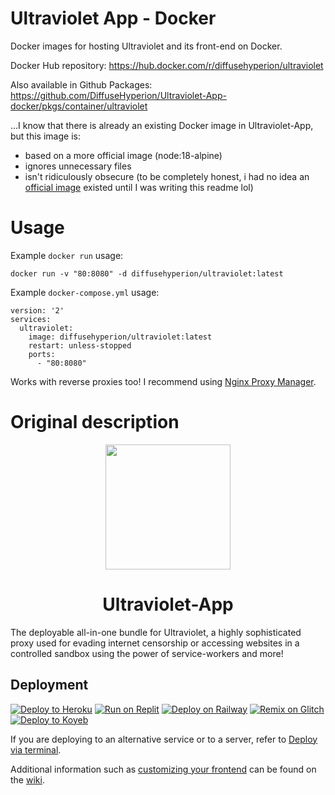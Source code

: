 # Ultraviolet App - Docker
Docker images for hosting Ultraviolet and its front-end on Docker.

Docker Hub repository: https://hub.docker.com/r/diffusehyperion/ultraviolet

Also available in Github Packages: https://github.com/DiffuseHyperion/Ultraviolet-App-docker/pkgs/container/ultraviolet

...I know that there is already an existing Docker image in Ultraviolet-App, but this image is:
  - based on a more official image (node:18-alpine)
  - ignores unnecessary files
  - isn't ridiculously obsecure (to be completely honest, i had no idea an [official image](https://hub.docker.com/r/np22jpg/ultraviolet-node) existed until I was writing this readme lol)

# Usage

Example `docker run` usage:
```
docker run -v "80:8080" -d diffusehyperion/ultraviolet:latest
```

Example `docker-compose.yml` usage:
```
version: '2'
services:
  ultraviolet:
    image: diffusehyperion/ultraviolet:latest
    restart: unless-stopped
    ports:
      - "80:8080"
```

Works with reverse proxies too! I recommend using [Nginx Proxy Manager](https://nginxproxymanager.com/).

# Original description

<p align="center"><img src="https://raw.githubusercontent.com/titaniumnetwork-dev/Ultraviolet-Static/main/public/uv.png" height="200"></p>

<h1 align="center">Ultraviolet-App</h1>

The deployable all-in-one bundle for Ultraviolet, a highly sophisticated proxy used for evading internet censorship or accessing websites in a controlled sandbox using the power of service-workers and more!

## Deployment

[![Deploy to Heroku](https://binbashbanana.github.io/deploy-buttons/buttons/remade/heroku.svg)](https://github.com/titaniumnetwork-dev/Ultraviolet-App/wiki/Deploy-to-Heroku)
[![Run on Replit](https://binbashbanana.github.io/deploy-buttons/buttons/remade/replit.svg)](https://github.com/titaniumnetwork-dev/Ultraviolet-App/wiki/Run-on-Replit)
[![Deploy on Railway](https://binbashbanana.github.io/deploy-buttons/buttons/remade/railway.svg)](https://github.com/titaniumnetwork-dev/Ultraviolet-App/wiki/Deploy-on-Railway)
[![Remix on Glitch](https://binbashbanana.github.io/deploy-buttons/buttons/remade/glitch.svg)](https://github.com/titaniumnetwork-dev/Ultraviolet-App/wiki/Remix-on-Glitch)
[![Deploy to Koyeb](https://binbashbanana.github.io/deploy-buttons/buttons/remade/koyeb.svg)](https://github.com/titaniumnetwork-dev/Ultraviolet-App/wiki/Deploy-to-Koyeb)

If you are deploying to an alternative service or to a server, refer to [Deploy via terminal](https://github.com/titaniumnetwork-dev/Ultraviolet-App/wiki/Deploy-via-terminal).

Additional information such as [customizing your frontend](https://github.com/titaniumnetwork-dev/Ultraviolet-App/wiki/Customizing-your-frontend) can be found on the [wiki](https://github.com/titaniumnetwork-dev/Ultraviolet-App/wiki).
